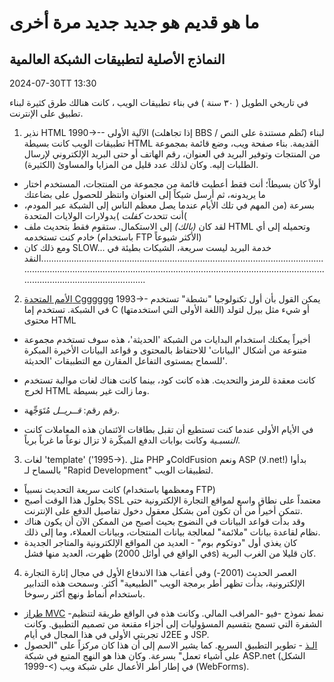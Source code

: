 # ما هو قديم هو جديد جديد مرة أخرى

## النماذج الأصلية لتطبيقات الشبكة العالمية

<datetime class="hidden">2024-07-30TT 13:30</datetime>

في تاريخي الطويل ( ٣٠ سنة ) في بناء تطبيقات الويب ، كانت هنالك طرق كثيرة لبناء تطبيق على الإنترنت.

1. نذير HTML 1990->-- الآلية الأولى (إذا تجاهلت BBS / نُظم مستندة على النص) لبناء تطبيقات الويب كانت بسيطة HTML القديمة. بناء صفحة ويب، وضع قائمة بمجموعة من المنتجات وتوفير البريد في العنوان، رقم الهاتف أو حتى البريد الإلكتروني لإرسال الطلبات إليه.
   وكان لذلك عدد قليل من المزايا والمساوئ (الكثيرة).

- أولاً كان بسيطاً؛ أنت فقط أعطيت قائمة من مجموعة من المنتجات، المستخدم اختار ما يريدونه، ثم أرسل شيكاً إلى العنوان وانتظر للحصول على بضاعتك
- بسرعة (من المهم في تلك الأيام عندما يصل معظم الناس إلى الشبكة عبر المودم، أنت تتحدث *كفلت* )بدولارات الولايات المتحدة(
- لقد كان *(بالك)* إلى الاستكمال. ستقوم فقط بتحديث ملف HTML وتحميله إلى أي خادم كنت تستخدمه (باستخدام FTP الأكثر شيوعاً)
- ومع ذلك كان SLOW... خدمة البريد ليست سريعة، الشيكات بطيئة في النقد.......................................................................................................................................................................................................................................................................................

2. [الأمم المتحدة Cgggggg](https://webdevelopmenthistory.com/1993-cgi-scripts-and-early-server-side-web-programming/)  1993->- يمكن القول بأن أول تكنولوجيا "نشطة" تستخدم في الشبكة. تستخدم إما C (اللغة الأولى التي استخدمتها) أو شيء مثل بيرل لتولد محتوى HTML

- أخيراً يمكنك استخدام البدايات من الشبكة 'الحديثة'، هذه سوف تستخدم مجموعة متنوعة من أشكال 'البيانات' للاحتفاظ بالمحتوى و قواعد البيانات الأخيرة المبكرة للسماح بمستوى التفاعل المقارن مع التطبيقات 'الحديثة'.

- كانت معقدة للرمز والتحديث. هذه كانت كود، بينما كانت هناك لغات موالبة تستخدم لخرج HTML وما زالت غير بسيطة.

- رقم رقم: *قــريــل* مُتَوَجِّهة.

- في الأيام الأولى عندما كنت تستطيع أن تقبل بطاقات الائتمان هذه المعاملات كانت *النسبـية* وكانت بوابات الدفع المبكّرة لا تزال نوعاً ما غرباً برياً.

3. لغات 'template' ('1995->). مثل PHP وColdFusion ونعم ASP (لا.net!) بدأوا بالسماح لـ "Rapid Development" لتطبيقات الويب.

- كانت سريعة التحديث نسبياً (ومعظمها باستخدام FTP)
- بحلول هذا الوقت أصبح SSL معتمداً على نطاق واسع لمواقع التجارة الإلكترونية حتى تتمكن أخيراً من أن تكون آمن بشكل معقول دخول تفاصيل الدفع على الإنترنت.
- وقد بدأت قواعد البيانات في النضوج بحيث أصبح من الممكن الآن أن يكون هناك نظام لقاعدة بيانات "ملائمة" لمعالجة بيانات المنتجات، وبيانات العملاء، وما إلى ذلك.
- كان يغذي أول "دوتكوم بوم" - العديد من المواقع الإلكترونية والمتاجر الجديدة ظهرت، العديد منها فشل (في الواقع في أوائل 2000s) كان قليلا من الغرب البرية.

4. العصر الحديث (2001-) وفي أعقاب هذا الاندفاع الأول في مجال إثارة التجارة الإلكترونية، بدأت تظهر أطر برمجة الويب "الطبيعية" أكثر. وسمحت هذه التدابير باستخدام أنماط ونهج أكثر رسوخا.

- [طراز MVC](https://en.wikipedia.org/wiki/Model%E2%80%93view%E2%80%93controller) -نمط نموذج -فيو -المراقب المالي. وكانت هذه في الواقع طريقة لتنظيم الشفرة التي تسمح بتقسيم المسؤوليات إلى أجزاء مقنعة من تصميم التطبيق. وكانت تجربتي الأولى في هذا المجال في أيام J2EE و JSP.
- [الـذ](https://en.wikipedia.org/wiki/Rapid_application_development) - تطوير التطبيق السريع. كما يشير الاسم إلى أن هذا كان مركزاً على "الحصول على أشياء تعمل" بسرعة. وكان هذا هو النهج المتبع في شبكة ASP.net (الشكل 1999-<) في إطار أطر الأعمال على شبكة ويب (WebForms).